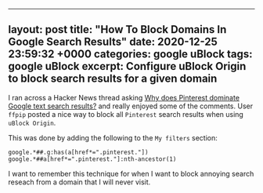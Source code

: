 
---
layout: post
title: "How To Block Domains In Google Search Results"
date: 2020-12-25 23:59:32 +0000
categories: google uBlock
tags: google uBlock
excerpt: Configure uBlock Origin to block search results for a given domain
---

I ran across a Hacker News thread asking [Why does Pinterest dominate Google text search results?](https://news.ycombinator.com/item?id=25538586)
and really enjoyed some of the comments.  User `ffpip` posted a nice way to block all `Pinterest` search results when using `uBlock Origin`.

This was done by adding the following to the `My filters` section:

    google.*##.g:has(a[href*=".pinterest."])
    google.*##a[href*=".pinterest."]:nth-ancestor(1)

I want to remember this technique for when I want to block annoying search reseach from a domain that I will never visit.

